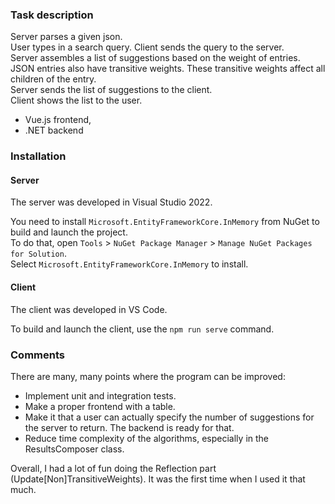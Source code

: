 ### Task description

Server parses a given json.  
User types in a search query. Client sends the query to the server.  
Server assembles a list of suggestions based on the weight of entries.  
JSON entries also have transitive weights. These transitive weights affect all children of the entry.  
Server sends the list of suggestions to the client.  
Client shows the list to the user.  


* Vue.js frontend,
* .NET backend

### Installation
#### Server

The server was developed in Visual Studio 2022.  

You need to install `Microsoft.EntityFrameworkCore.InMemory` from NuGet to build and launch the project.  
To do that, open `Tools` > `NuGet Package Manager` > `Manage NuGet Packages for Solution`.  
Select `Microsoft.EntityFrameworkCore.InMemory` to install.  


#### Client 

The client was developed in VS Code.

To build and launch the client, use the `npm run serve` command.


### Comments
There are many, many points where the program can be improved:
* Implement unit and integration tests.
* Make a proper frontend with a table.
* Make it that a user can actually specify the number of suggestions for the server to return. The backend is ready for that.
* Reduce time complexity of the algorithms, especially in the ResultsComposer class.

Overall, I had a lot of fun doing the Reflection part (Update[Non]TransitiveWeights). It was the first time when I used it that much.